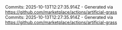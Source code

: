 Commits: 2025-10-13T12:27:35.914Z - Generated via https://github.com/marketplace/actions/artificial-grass
<br>
Commits: 2025-10-13T12:27:35.914Z - Generated via https://github.com/marketplace/actions/artificial-grass
<br>

